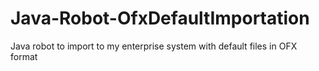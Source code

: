 # Java-Robot-OfxDefaultImportation
Java robot to import to my enterprise system with default files in OFX format 
